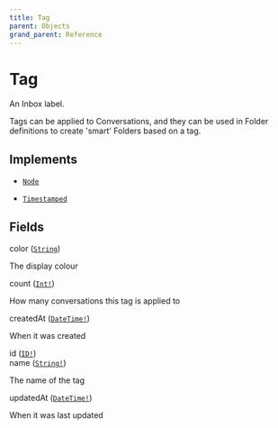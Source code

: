 ```yaml
---
title: Tag
parent: Objects
grand_parent: Reference
---
```


# Tag

An Inbox label.

Tags can be applied to Conversations, and they can be used in Folder
definitions to create 'smart' Folders based on a tag.

## Implements

- <code><a href="/docs/reference/interface/node">Node</a></code>

- <code><a href="/docs/reference/interface/timestamped">Timestamped</a></code>

## Fields

<div class="field-entry ">
  <span id="color" class="field-name anchored">color (<code><a href="/docs/reference/scalar/string">String</a></code>)</span>

  <div class="description-wrapper">
   <p>The display colour</p>

  </div>
</div>

<div class="field-entry ">
  <span id="count" class="field-name anchored">count (<code><a href="/docs/reference/scalar/int">Int!</a></code>)</span>

  <div class="description-wrapper">
   <p>How many conversations this tag is applied to</p>

  </div>
</div>

<div class="field-entry ">
  <span id="created_at" class="field-name anchored">createdAt (<code><a href="/docs/reference/scalar/date_time">DateTime!</a></code>)</span>

  <div class="description-wrapper">
   <p>When it was created</p>

  </div>
</div>

<div class="field-entry ">
  <span id="id" class="field-name anchored">id (<code><a href="/docs/reference/scalar/id">ID!</a></code>)</span>

  <div class="description-wrapper">

  </div>
</div>

<div class="field-entry ">
  <span id="name" class="field-name anchored">name (<code><a href="/docs/reference/scalar/string">String!</a></code>)</span>

  <div class="description-wrapper">
   <p>The name of the tag</p>

  </div>
</div>

<div class="field-entry ">
  <span id="updated_at" class="field-name anchored">updatedAt (<code><a href="/docs/reference/scalar/date_time">DateTime!</a></code>)</span>

  <div class="description-wrapper">
   <p>When it was last updated</p>

  </div>
</div>

